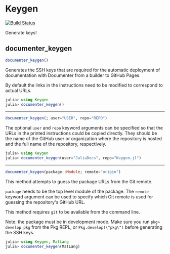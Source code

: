 # Keygen

[![Build Status](https://github.com/aminya/Keygen.jl/workflows/CI/badge.svg)](https://github.com/aminya/Keygen.jl/actions)

Generate keys!

## documenter_keygen
```julia
documenter_keygen()
```

Generates the SSH keys that are required for the automatic deployment of documentation with Documenter from a builder to GitHub Pages.

By default the links in the instructions need to be modified to correspond to actual URLs.

```julia
julia> using Keygen
julia> documenter_keygen()
```
------

```julia
documenter_keygen(; user="USER", repo="REPO")
```

The optional `user` and `repo` keyword arguments can be specified so that the URLs in the printed instructions could be copied directly. They should be the name of the GitHub user or organization where the repository is hosted and the full name of the repository,
respectively.

```julia
julia> using Keygen
julia> documenter_keygen(user="JuliaDocs", repo="Keygen.jl")
```

-------

```julia
documenter_keygen(package::Module; remote="origin")
```

This method attempts to guess the package URLs from the Git remote.

`package` needs to be the top level module of the package. The `remote` keyword argument can be used to specify which Git remote is used for guessing the repository's GitHub URL.

This method requires `git` to be available from the command line.

Note: the package must be in development mode. Make sure you run `pkg> develop pkg` from the Pkg REPL, or `Pkg.develop(\"pkg\")` before generating the SSH keys.


```julia
julia> using Keygen, MatLang
julia> documenter_keygen(MatLang)
```
